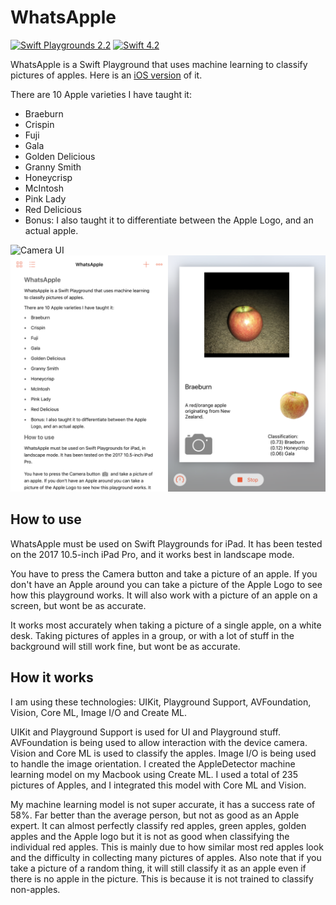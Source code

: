 # WhatsApple

[![Swift Playgrounds 2.2](https://img.shields.io/badge/Swift%20Playgrounds-2.2-brightgreen.svg)](https://developer.apple.com/swift-playgrounds/release-notes/) [![Swift 4.2](https://img.shields.io/badge/Swift-4.2-brightgreen.svg)](https://swift.org/blog/swift-4-2-released/)

WhatsApple is a Swift Playground that uses machine learning to classify pictures of apples. Here is an [iOS version](https://github.com/gg2001/WhatsApple-iOS) of it.

There are 10 Apple varieties I have taught it:

* Braeburn
* Crispin
* Fuji
* Gala
* Golden Delicious
* Granny Smith
* Honeycrisp
* McIntosh
* Pink Lady
* Red Delicious
* Bonus: I also taught it to differentiate between the Apple Logo, and an actual apple.

![Camera UI](screenshots/CAMERA.PNG)
![Playground UI](screenshots/UI.PNG)

## How to use

WhatsApple must be used on Swift Playgrounds for iPad. It has been tested on the 2017 10.5-inch iPad Pro, and it works best in landscape mode.

You have to press the Camera button and take a picture of an apple. If you don't have an Apple around you can take a picture of the Apple Logo to see how this playground works. It will also work with a picture of an apple on a screen, but wont be as accurate.

It works most accurately when taking a picture of a single apple, on a white desk. Taking pictures of apples in a group, or with a lot of stuff in the background will still work fine, but wont be as accurate.

## How it works

I am using these technologies: UIKit, Playground Support, AVFoundation, Vision, Core ML, Image I/O and Create ML.

UIKit and Playground Support is used for UI and Playground stuff. AVFoundation is being used to allow interaction with the device camera. Vision and Core ML is used to classify the apples. Image I/O is being used to handle the image orientation. I created the AppleDetector machine learning model on my Macbook using Create ML. I used a total of 235 pictures of Apples, and I integrated this model with Core ML and Vision.

My machine learning model is not super accurate, it has a success rate of 58%. Far better than the average person, but not as good as an Apple expert. It can almost perfectly classify red apples, green apples, golden apples and the Apple logo but it is not as good when classifying the individual red apples. This is mainly due to how similar most red apples look and the difficulty in collecting many pictures of apples. Also note that if you take a picture of a random thing, it will still classify it as an apple even if there is no apple in the picture. This is because it is not trained to classify non-apples.
